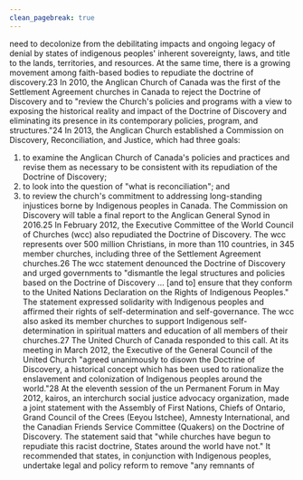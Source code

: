 ```yaml
---
clean_pagebreak: true
---
```


need to decolonize from the debilitating impacts and ongoing legacy of denial by states of indigenous peoples' inherent sovereignty, laws, and title to the lands, territories, and resources. At the same time, there is a growing movement among faith-based bodies to repudiate the doctrine of discovery.23
In 2010, the Anglican Church of Canada was the first of the Settlement Agreement churches in Canada to reject the Doctrine of Discovery and to "review the Church's policies and programs with a view to exposing the historical reality and impact of the Doctrine of Discovery and eliminating its presence in its contemporary policies, program, and structures."24 In 2013, the Anglican Church established a Commission on Discovery, Reconciliation, and Justice, which had three goals:
1) to examine the Anglican Church of Canada's policies and practices and revise them as necessary to be consistent with its repudiation of the Doctrine of Discovery;
2) to look into the question of "what is reconciliation"; and
3) to review the church's commitment to addressing long-standing injustices borne by Indigenous peoples in Canada.
The Commission on Discovery will table a final report to the Anglican General Synod in 2016.25
In February 2012, the Executive Committee of the World Council of Churches (wcc) also repudiated the Doctrine of Discovery. The wcc represents over 500 million Christians, in more than 110 countries, in 345 member churches, including three of the Settlement Agreement churches.26 The wcc statement denounced the Doctrine of Discovery and urged governments to "dismantle the legal structures and policies based on the Doctrine of Discovery ... [and to] ensure that they conform to the United Nations Declaration on the Rights of Indigenous Peoples." The statement expressed solidarity with Indigenous peoples and affirmed their rights of self-determination and self-governance. The wcc also asked its member churches to support Indigenous self-determination in spiritual matters and education of all members of their churches.27
The United Church of Canada responded to this call. At its meeting in March 2012, the Executive of the General Council of the United Church "agreed unanimously to disown the Doctrine of Discovery, a historical concept which has been used to rationalize the enslavement and colonization of Indigenous peoples around the world."28
At the eleventh session of the un Permanent Forum in May 2012, kairos, an interchurch social justice advocacy organization, made a joint statement with the Assembly of First Nations, Chiefs of Ontario, Grand Council of the Crees (Eeyou Istchee), Amnesty International, and the Canadian Friends Service Committee (Quakers) on the Doctrine of Discovery. The statement said that "while churches have begun to repudiate this racist doctrine, States around the world have not." It recommended that states, in conjunction with Indigenous peoples, undertake legal and policy reform to remove "any remnants of
